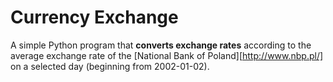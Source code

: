 # Currency Exchange
A simple Python program that **converts exchange rates** according to the average exchange rate of the [National Bank of Poland][http://www.nbp.pl/] on a selected day (beginning from 2002-01-02).

